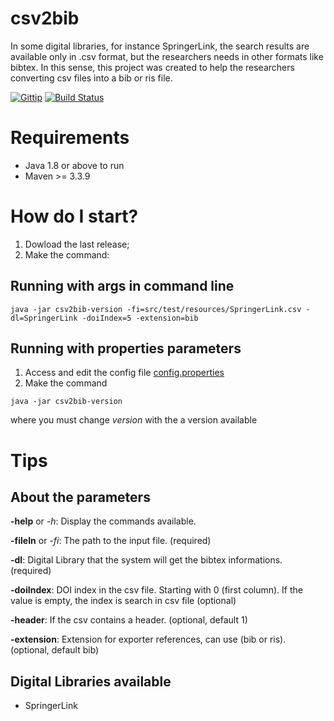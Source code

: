 # csv2bib
In some digital libraries, for instance SpringerLink, the search results are available only in .csv format, but the researchers needs in other formats like bibtex. In this sense, this project was created to help the researchers converting csv files into a bib or ris file.

[![Gittip](https://img.shields.io/badge/Latest%20stable-2.1-green.svg?style=flat-squared)]()
[![Build Status](https://travis-ci.org/jacksonpradolima/csv2bib.svg?branch=master)](https://travis-ci.org/jacksonpradolima/csv2bib)

# Requirements

- Java 1.8 or above to run
- Maven >= 3.3.9

# How do I start?

1. Dowload the last release;
2. Make the command:

## Running with args in command line
```
java -jar csv2bib-version -fi=src/test/resources/SpringerLink.csv -dl=SpringerLink -doiIndex=5 -extension=bib
```

## Running with properties parameters

1. Access and edit the config file [config.properties](https://github.com/fernandogodoy/csv2bib/blob/master/csv2bib/config.properties)
2. Make the command

```
java -jar csv2bib-version
```


where you must change *version* with the a version available
 
 # Tips
## About the parameters

**-help** or *-h*: Display the commands available.

**-fileIn** or *-fi*: The path to the input file. (required)

**-dl**: Digital Library that the system will get the bibtex informations. (required)

**-doiIndex**: DOI index in the csv file. Starting with 0 (first column). If the value is empty, the index is search in csv file (optional)

**-header**: If the csv contains a header. (optional, default 1)

**-extension**: Extension for exporter references, can use (bib or ris). (optional, default bib) 

## Digital Libraries available
- SpringerLink
